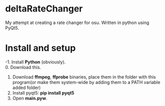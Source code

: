 # deltaRateChanger
My attempt at creating a rate changer for osu.
Written in python using PyQt5.

# Install and setup
-1. Install <b>Python</b> (obviously).  
0. Download this.
1. Download <b>ffmpeg</b>, <b>ffprobe</b> binaries, place them in the folder with this program(or make them system-wide by adding them to a PATH variable added folder)
2. Install pyqt5: <b>pip install pyqt5</b>
3. Open <b>main.pyw</b>.
